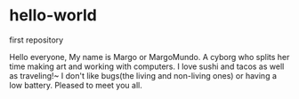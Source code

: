 # hello-world
first repository

Hello everyone, 
My name is Margo or MargoMundo. A cyborg who splits her time making art and working with computers. 
I love sushi and tacos as well as traveling!~ I don't like bugs(the living and non-living ones) or having a low battery. 
Pleased to meet you all. 
